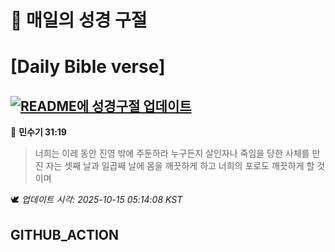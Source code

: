 # 🙏 매일의 성경 구절
# [Daily Bible verse]
## [![README에 성경구절 업데이트](https://github.com/DONGSUKA/first_test/actions/workflows/update-readme-bible.yml/badge.svg)](https://github.com/DONGSUKA/first_test/actions/workflows/update-readme-bible.yml)
<!-- START_BIBLE_VERSE -->
📖 **민수기 31:19**
> 너희는 이레 동안 진영 밖에 주둔하라 누구든지 살인자나 죽임을 당한 사체를 만진 자는 셋째 날과 일곱째 날에 몸을 깨끗하게 하고 너희의 포로도 깨끗하게 할 것이며

🕊️ _업데이트 시각: 2025-10-15 05:14:08 KST_
  <!-- END_BIBLE_VERSE -->
## GITHUB_ACTION
